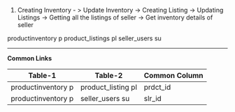 
1. Creating Inventory - > Update Inventory -> Creating Listing -> Updating Listings -> Getting all the listings of seller -> Get inventory details of seller

 productinventory p
 product_listings pl
 seller_users su
 

----

  **Common Links**
  
| Table-1            | Table-2            | Common Column |
| ------------------ | ------------------ | ------------- |
| productinventory p | product_listing pl | prdct_id      |
| productinventory p | seller_users su    | slr_id        |

  